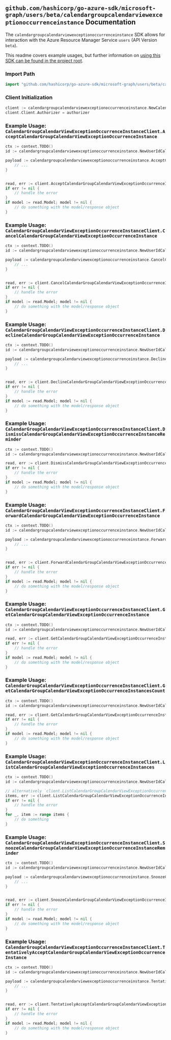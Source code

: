 
## `github.com/hashicorp/go-azure-sdk/microsoft-graph/users/beta/calendargroupcalendarviewexceptionoccurrenceinstance` Documentation

The `calendargroupcalendarviewexceptionoccurrenceinstance` SDK allows for interaction with the Azure Resource Manager Service `users` (API Version `beta`).

This readme covers example usages, but further information on [using this SDK can be found in the project root](https://github.com/hashicorp/go-azure-sdk/tree/main/docs).

### Import Path

```go
import "github.com/hashicorp/go-azure-sdk/microsoft-graph/users/beta/calendargroupcalendarviewexceptionoccurrenceinstance"
```


### Client Initialization

```go
client := calendargroupcalendarviewexceptionoccurrenceinstance.NewCalendarGroupCalendarViewExceptionOccurrenceInstanceClientWithBaseURI("https://management.azure.com")
client.Client.Authorizer = authorizer
```


### Example Usage: `CalendarGroupCalendarViewExceptionOccurrenceInstanceClient.AcceptCalendarGroupCalendarViewExceptionOccurrenceInstance`

```go
ctx := context.TODO()
id := calendargroupcalendarviewexceptionoccurrenceinstance.NewUserIdCalendarGroupIdCalendarIdCalendarViewIdExceptionOccurrenceIdInstanceID("userIdValue", "calendarGroupIdValue", "calendarIdValue", "eventIdValue", "eventId1Value", "eventId2Value")

payload := calendargroupcalendarviewexceptionoccurrenceinstance.AcceptCalendarGroupCalendarViewExceptionOccurrenceInstanceRequest{
	// ...
}


read, err := client.AcceptCalendarGroupCalendarViewExceptionOccurrenceInstance(ctx, id, payload)
if err != nil {
	// handle the error
}
if model := read.Model; model != nil {
	// do something with the model/response object
}
```


### Example Usage: `CalendarGroupCalendarViewExceptionOccurrenceInstanceClient.CancelCalendarGroupCalendarViewExceptionOccurrenceInstance`

```go
ctx := context.TODO()
id := calendargroupcalendarviewexceptionoccurrenceinstance.NewUserIdCalendarGroupIdCalendarIdCalendarViewIdExceptionOccurrenceIdInstanceID("userIdValue", "calendarGroupIdValue", "calendarIdValue", "eventIdValue", "eventId1Value", "eventId2Value")

payload := calendargroupcalendarviewexceptionoccurrenceinstance.CancelCalendarGroupCalendarViewExceptionOccurrenceInstanceRequest{
	// ...
}


read, err := client.CancelCalendarGroupCalendarViewExceptionOccurrenceInstance(ctx, id, payload)
if err != nil {
	// handle the error
}
if model := read.Model; model != nil {
	// do something with the model/response object
}
```


### Example Usage: `CalendarGroupCalendarViewExceptionOccurrenceInstanceClient.DeclineCalendarGroupCalendarViewExceptionOccurrenceInstance`

```go
ctx := context.TODO()
id := calendargroupcalendarviewexceptionoccurrenceinstance.NewUserIdCalendarGroupIdCalendarIdCalendarViewIdExceptionOccurrenceIdInstanceID("userIdValue", "calendarGroupIdValue", "calendarIdValue", "eventIdValue", "eventId1Value", "eventId2Value")

payload := calendargroupcalendarviewexceptionoccurrenceinstance.DeclineCalendarGroupCalendarViewExceptionOccurrenceInstanceRequest{
	// ...
}


read, err := client.DeclineCalendarGroupCalendarViewExceptionOccurrenceInstance(ctx, id, payload)
if err != nil {
	// handle the error
}
if model := read.Model; model != nil {
	// do something with the model/response object
}
```


### Example Usage: `CalendarGroupCalendarViewExceptionOccurrenceInstanceClient.DismissCalendarGroupCalendarViewExceptionOccurrenceInstanceReminder`

```go
ctx := context.TODO()
id := calendargroupcalendarviewexceptionoccurrenceinstance.NewUserIdCalendarGroupIdCalendarIdCalendarViewIdExceptionOccurrenceIdInstanceID("userIdValue", "calendarGroupIdValue", "calendarIdValue", "eventIdValue", "eventId1Value", "eventId2Value")

read, err := client.DismissCalendarGroupCalendarViewExceptionOccurrenceInstanceReminder(ctx, id)
if err != nil {
	// handle the error
}
if model := read.Model; model != nil {
	// do something with the model/response object
}
```


### Example Usage: `CalendarGroupCalendarViewExceptionOccurrenceInstanceClient.ForwardCalendarGroupCalendarViewExceptionOccurrenceInstance`

```go
ctx := context.TODO()
id := calendargroupcalendarviewexceptionoccurrenceinstance.NewUserIdCalendarGroupIdCalendarIdCalendarViewIdExceptionOccurrenceIdInstanceID("userIdValue", "calendarGroupIdValue", "calendarIdValue", "eventIdValue", "eventId1Value", "eventId2Value")

payload := calendargroupcalendarviewexceptionoccurrenceinstance.ForwardCalendarGroupCalendarViewExceptionOccurrenceInstanceRequest{
	// ...
}


read, err := client.ForwardCalendarGroupCalendarViewExceptionOccurrenceInstance(ctx, id, payload)
if err != nil {
	// handle the error
}
if model := read.Model; model != nil {
	// do something with the model/response object
}
```


### Example Usage: `CalendarGroupCalendarViewExceptionOccurrenceInstanceClient.GetCalendarGroupCalendarViewExceptionOccurrenceInstance`

```go
ctx := context.TODO()
id := calendargroupcalendarviewexceptionoccurrenceinstance.NewUserIdCalendarGroupIdCalendarIdCalendarViewIdExceptionOccurrenceIdInstanceID("userIdValue", "calendarGroupIdValue", "calendarIdValue", "eventIdValue", "eventId1Value", "eventId2Value")

read, err := client.GetCalendarGroupCalendarViewExceptionOccurrenceInstance(ctx, id, calendargroupcalendarviewexceptionoccurrenceinstance.DefaultGetCalendarGroupCalendarViewExceptionOccurrenceInstanceOperationOptions())
if err != nil {
	// handle the error
}
if model := read.Model; model != nil {
	// do something with the model/response object
}
```


### Example Usage: `CalendarGroupCalendarViewExceptionOccurrenceInstanceClient.GetCalendarGroupCalendarViewExceptionOccurrenceInstancesCount`

```go
ctx := context.TODO()
id := calendargroupcalendarviewexceptionoccurrenceinstance.NewUserIdCalendarGroupIdCalendarIdCalendarViewIdExceptionOccurrenceID("userIdValue", "calendarGroupIdValue", "calendarIdValue", "eventIdValue", "eventId1Value")

read, err := client.GetCalendarGroupCalendarViewExceptionOccurrenceInstancesCount(ctx, id, calendargroupcalendarviewexceptionoccurrenceinstance.DefaultGetCalendarGroupCalendarViewExceptionOccurrenceInstancesCountOperationOptions())
if err != nil {
	// handle the error
}
if model := read.Model; model != nil {
	// do something with the model/response object
}
```


### Example Usage: `CalendarGroupCalendarViewExceptionOccurrenceInstanceClient.ListCalendarGroupCalendarViewExceptionOccurrenceInstances`

```go
ctx := context.TODO()
id := calendargroupcalendarviewexceptionoccurrenceinstance.NewUserIdCalendarGroupIdCalendarIdCalendarViewIdExceptionOccurrenceID("userIdValue", "calendarGroupIdValue", "calendarIdValue", "eventIdValue", "eventId1Value")

// alternatively `client.ListCalendarGroupCalendarViewExceptionOccurrenceInstances(ctx, id, calendargroupcalendarviewexceptionoccurrenceinstance.DefaultListCalendarGroupCalendarViewExceptionOccurrenceInstancesOperationOptions())` can be used to do batched pagination
items, err := client.ListCalendarGroupCalendarViewExceptionOccurrenceInstancesComplete(ctx, id, calendargroupcalendarviewexceptionoccurrenceinstance.DefaultListCalendarGroupCalendarViewExceptionOccurrenceInstancesOperationOptions())
if err != nil {
	// handle the error
}
for _, item := range items {
	// do something
}
```


### Example Usage: `CalendarGroupCalendarViewExceptionOccurrenceInstanceClient.SnoozeCalendarGroupCalendarViewExceptionOccurrenceInstanceReminder`

```go
ctx := context.TODO()
id := calendargroupcalendarviewexceptionoccurrenceinstance.NewUserIdCalendarGroupIdCalendarIdCalendarViewIdExceptionOccurrenceIdInstanceID("userIdValue", "calendarGroupIdValue", "calendarIdValue", "eventIdValue", "eventId1Value", "eventId2Value")

payload := calendargroupcalendarviewexceptionoccurrenceinstance.SnoozeCalendarGroupCalendarViewExceptionOccurrenceInstanceReminderRequest{
	// ...
}


read, err := client.SnoozeCalendarGroupCalendarViewExceptionOccurrenceInstanceReminder(ctx, id, payload)
if err != nil {
	// handle the error
}
if model := read.Model; model != nil {
	// do something with the model/response object
}
```


### Example Usage: `CalendarGroupCalendarViewExceptionOccurrenceInstanceClient.TentativelyAcceptCalendarGroupCalendarViewExceptionOccurrenceInstance`

```go
ctx := context.TODO()
id := calendargroupcalendarviewexceptionoccurrenceinstance.NewUserIdCalendarGroupIdCalendarIdCalendarViewIdExceptionOccurrenceIdInstanceID("userIdValue", "calendarGroupIdValue", "calendarIdValue", "eventIdValue", "eventId1Value", "eventId2Value")

payload := calendargroupcalendarviewexceptionoccurrenceinstance.TentativelyAcceptCalendarGroupCalendarViewExceptionOccurrenceInstanceRequest{
	// ...
}


read, err := client.TentativelyAcceptCalendarGroupCalendarViewExceptionOccurrenceInstance(ctx, id, payload)
if err != nil {
	// handle the error
}
if model := read.Model; model != nil {
	// do something with the model/response object
}
```
